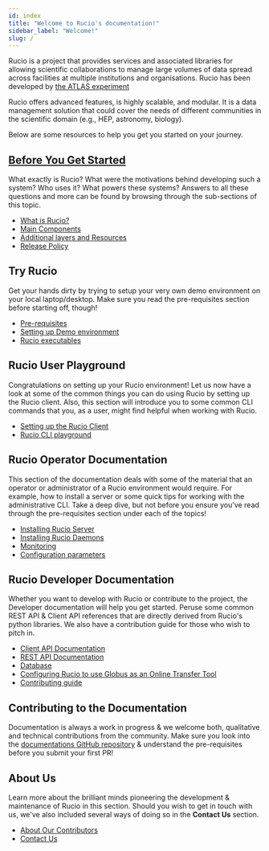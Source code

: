 ```yaml
---
id: index
title: "Welcome to Rucio's documentation!"
sidebar_label: "Welcome!"
slug: /
---
```


Rucio is a project that provides services and associated libraries for allowing
scientific collaborations to manage large volumes of data spread across
facilities at multiple institutions and organisations. Rucio has been developed
by [the ATLAS experiment](https://atlas.cern/)

Rucio offers advanced features, is highly scalable, and modular. It is a data
management solution that could cover the needs of different communities in the
scientific domain (e.g., HEP, astronomy, biology).

Below are some resources to help you get you started on your journey.

## [Before You Get Started](before_you_get_started.md)

What exactly is Rucio? What were the motivations behind developing such a
system? Who uses it? What powers these systems? Answers to all these questions
and more can be found by browsing through the sub-sections of this topic.

- [What is Rucio?](what_is_rucio.md)
- [Main Components](main_components.md)
- [Additional layers and Resources](additional_layers_and_resources.md)
- [Release Policy](releasepolicy.md)

## Try Rucio

Get your hands dirty by trying to setup your very own demo environment on your
local laptop/desktop. Make sure you read the pre-requisites section before
starting off, though!

- [Pre-requisites](setting_up_demo)
- [Setting up Demo environment](setting_up_demo)
- [Rucio executables](bin.md)

## Rucio User Playground

Congratulations on setting up your Rucio environment! Let us now have a look at
some of the common things you can do using Rucio by setting up the Rucio
client. Also, this section will introduce you to some common CLI commands that
you, as a user, might find helpful when working with Rucio.

- [Setting up the Rucio Client](setting_up_the_rucio_client.md)
- [Rucio CLI playground](using_the_client.md)

## Rucio Operator Documentation

This section of the documentation deals with some of the material that an
operator or administrator of a Rucio environment would require. For example, how
to install a server or some quick tips for working with the administrative
CLI. Take a deep dive, but not before you ensure you've read through the
pre-requisites section under each of the topics!

- [Installing Rucio Server](installing_server.md)
- [Installing Rucio Daemons](installing_daemons.md)
- [Monitoring](monitoring.md)
- [Configuration parameters](configuration_parameters.md)

## Rucio Developer Documentation

Whether you want to develop with Rucio or contribute to the project, the
Developer documentation will help you get started. Peruse some common REST API &
Client API references that are directly derived from Rucio's python
libraries. We also have a contribution guide for those who wish to pitch in.

- [Client API Documentation](rucio_client_api)
- [REST API Documentation](rucio_rest_api)
- [Database](database)
- [Configuring Rucio to use Globus as an Online Transfer
  Tool](configure-rucio-globus)
- [Contributing guide](contributing)

## Contributing to the Documentation

Documentation is always a work in progress & we welcome both, qualitative and
technical contributions from the community. Make sure you look into the
[documentations GitHub repository](https://github.com/rucio/documentation) &
understand the pre-requisites before you submit your first PR!

## About Us

Learn more about the brilliant minds pioneering the development & maintenance of
Rucio in this section. Should you wish to get in touch with us, we've also
included several ways of doing so in the **Contact Us** section.

- [About Our Contributors](about_our_contributors.md)
- [Contact Us](contact_us.md)
